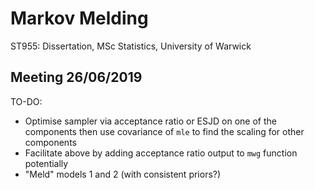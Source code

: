 # Markov Melding
ST955: Dissertation, MSc Statistics, University of Warwick

## Meeting 26/06/2019
TO-DO:
* Optimise sampler via acceptance ratio or ESJD on one of the components then use covariance of `mle` to find the scaling for other components
* Facilitate above by adding acceptance ratio output to `mwg` function potentially
* "Meld" models 1 and 2 (with consistent priors?)